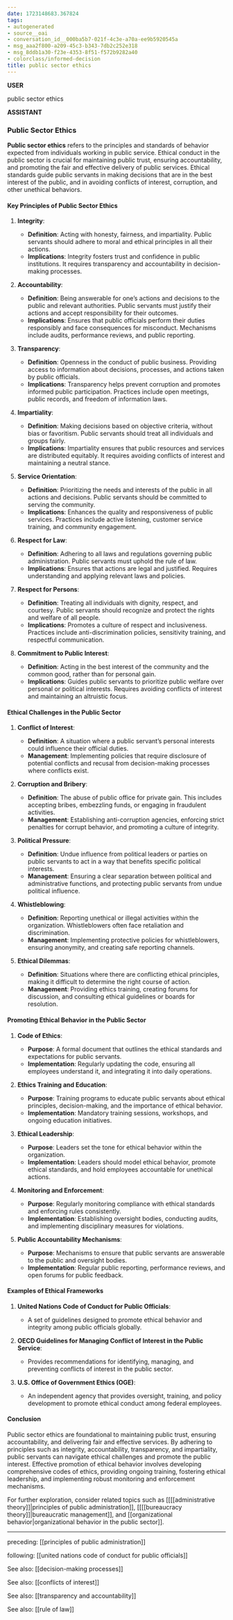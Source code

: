 ```yaml
---
date: 1723148683.367824
tags:
- autogenerated
- source__oai
- conversation_id__000ba5b7-021f-4c3e-a70a-ee9b5920545a
- msg_aaa2f800-a209-45c3-b343-7db2c252e318
- msg_8ddb1a30-f23e-4353-8f51-f572b9282a40
- colorclass/informed-decision
title: public sector ethics
---
```


**USER**

public sector ethics


**ASSISTANT**

### Public Sector Ethics

**Public sector ethics** refers to the principles and standards of behavior expected from individuals working in public service. Ethical conduct in the public sector is crucial for maintaining public trust, ensuring accountability, and promoting the fair and effective delivery of public services. Ethical standards guide public servants in making decisions that are in the best interest of the public, and in avoiding conflicts of interest, corruption, and other unethical behaviors.

#### Key Principles of Public Sector Ethics

1. **Integrity**:
   - **Definition**: Acting with honesty, fairness, and impartiality. Public servants should adhere to moral and ethical principles in all their actions.
   - **Implications**: Integrity fosters trust and confidence in public institutions. It requires transparency and accountability in decision-making processes.

2. **Accountability**:
   - **Definition**: Being answerable for one’s actions and decisions to the public and relevant authorities. Public servants must justify their actions and accept responsibility for their outcomes.
   - **Implications**: Ensures that public officials perform their duties responsibly and face consequences for misconduct. Mechanisms include audits, performance reviews, and public reporting.

3. **Transparency**:
   - **Definition**: Openness in the conduct of public business. Providing access to information about decisions, processes, and actions taken by public officials.
   - **Implications**: Transparency helps prevent corruption and promotes informed public participation. Practices include open meetings, public records, and freedom of information laws.

4. **Impartiality**:
   - **Definition**: Making decisions based on objective criteria, without bias or favoritism. Public servants should treat all individuals and groups fairly.
   - **Implications**: Impartiality ensures that public resources and services are distributed equitably. It requires avoiding conflicts of interest and maintaining a neutral stance.

5. **Service Orientation**:
   - **Definition**: Prioritizing the needs and interests of the public in all actions and decisions. Public servants should be committed to serving the community.
   - **Implications**: Enhances the quality and responsiveness of public services. Practices include active listening, customer service training, and community engagement.

6. **Respect for Law**:
   - **Definition**: Adhering to all laws and regulations governing public administration. Public servants must uphold the rule of law.
   - **Implications**: Ensures that actions are legal and justified. Requires understanding and applying relevant laws and policies.

7. **Respect for Persons**:
   - **Definition**: Treating all individuals with dignity, respect, and courtesy. Public servants should recognize and protect the rights and welfare of all people.
   - **Implications**: Promotes a culture of respect and inclusiveness. Practices include anti-discrimination policies, sensitivity training, and respectful communication.

8. **Commitment to Public Interest**:
   - **Definition**: Acting in the best interest of the community and the common good, rather than for personal gain.
   - **Implications**: Guides public servants to prioritize public welfare over personal or political interests. Requires avoiding conflicts of interest and maintaining an altruistic focus.

#### Ethical Challenges in the Public Sector

1. **Conflict of Interest**:
   - **Definition**: A situation where a public servant’s personal interests could influence their official duties.
   - **Management**: Implementing policies that require disclosure of potential conflicts and recusal from decision-making processes where conflicts exist.

2. **Corruption and Bribery**:
   - **Definition**: The abuse of public office for private gain. This includes accepting bribes, embezzling funds, or engaging in fraudulent activities.
   - **Management**: Establishing anti-corruption agencies, enforcing strict penalties for corrupt behavior, and promoting a culture of integrity.

3. **Political Pressure**:
   - **Definition**: Undue influence from political leaders or parties on public servants to act in a way that benefits specific political interests.
   - **Management**: Ensuring a clear separation between political and administrative functions, and protecting public servants from undue political influence.

4. **Whistleblowing**:
   - **Definition**: Reporting unethical or illegal activities within the organization. Whistleblowers often face retaliation and discrimination.
   - **Management**: Implementing protective policies for whistleblowers, ensuring anonymity, and creating safe reporting channels.

5. **Ethical Dilemmas**:
   - **Definition**: Situations where there are conflicting ethical principles, making it difficult to determine the right course of action.
   - **Management**: Providing ethics training, creating forums for discussion, and consulting ethical guidelines or boards for resolution.

#### Promoting Ethical Behavior in the Public Sector

1. **Code of Ethics**:
   - **Purpose**: A formal document that outlines the ethical standards and expectations for public servants.
   - **Implementation**: Regularly updating the code, ensuring all employees understand it, and integrating it into daily operations.

2. **Ethics Training and Education**:
   - **Purpose**: Training programs to educate public servants about ethical principles, decision-making, and the importance of ethical behavior.
   - **Implementation**: Mandatory training sessions, workshops, and ongoing education initiatives.

3. **Ethical Leadership**:
   - **Purpose**: Leaders set the tone for ethical behavior within the organization.
   - **Implementation**: Leaders should model ethical behavior, promote ethical standards, and hold employees accountable for unethical actions.

4. **Monitoring and Enforcement**:
   - **Purpose**: Regularly monitoring compliance with ethical standards and enforcing rules consistently.
   - **Implementation**: Establishing oversight bodies, conducting audits, and implementing disciplinary measures for violations.

5. **Public Accountability Mechanisms**:
   - **Purpose**: Mechanisms to ensure that public servants are answerable to the public and oversight bodies.
   - **Implementation**: Regular public reporting, performance reviews, and open forums for public feedback.

#### Examples of Ethical Frameworks

1. **United Nations Code of Conduct for Public Officials**:
   - A set of guidelines designed to promote ethical behavior and integrity among public officials globally.

2. **OECD Guidelines for Managing Conflict of Interest in the Public Service**:
   - Provides recommendations for identifying, managing, and preventing conflicts of interest in the public sector.

3. **U.S. Office of Government Ethics (OGE)**:
   - An independent agency that provides oversight, training, and policy development to promote ethical conduct among federal employees.

#### Conclusion

Public sector ethics are foundational to maintaining public trust, ensuring accountability, and delivering fair and effective services. By adhering to principles such as integrity, accountability, transparency, and impartiality, public servants can navigate ethical challenges and promote the public interest. Effective promotion of ethical behavior involves developing comprehensive codes of ethics, providing ongoing training, fostering ethical leadership, and implementing robust monitoring and enforcement mechanisms.

For further exploration, consider related topics such as [[[[administrative theory]]|principles of public administration]], [[[[bureaucracy theory]]|bureaucratic management]], and [[organizational behavior|organizational behavior in the public sector]].


---

preceding: [[principles of public administration]]  


following: [[united nations code of conduct for public officials]]

See also: [[decision-making processes]]


See also: [[conflicts of interest]]


See also: [[transparency and accountability]]


See also: [[rule of law]]